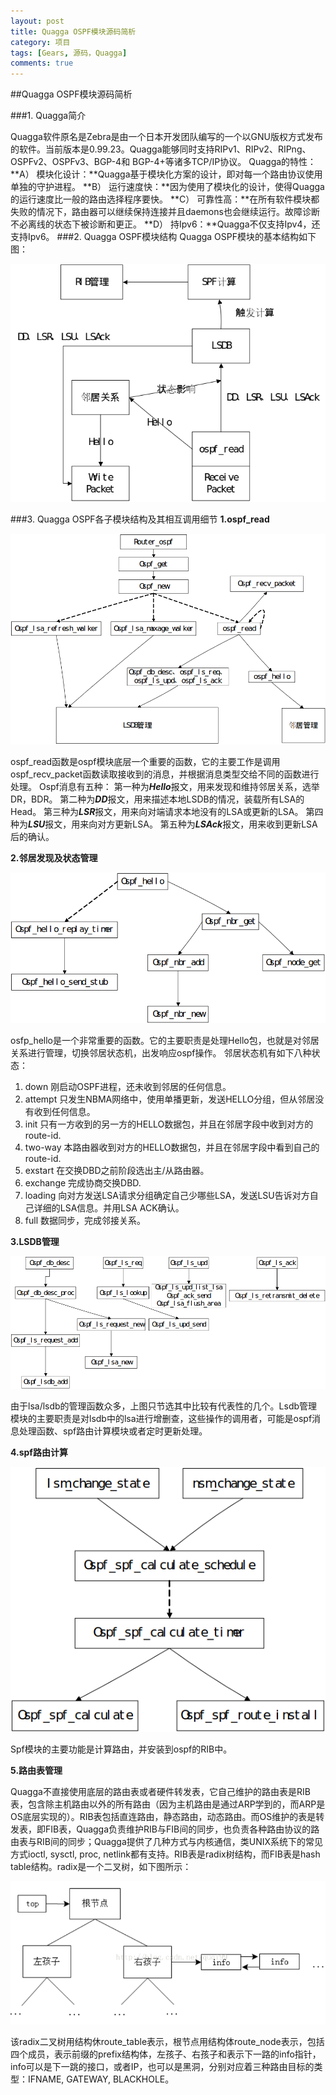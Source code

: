 ```yaml
---
layout: post
title: Quagga OSPF模块源码简析
category: 项目
tags: [Gears, 源码，Quagga]
comments: true
---
```



##Quagga OSPF模块源码简析

###1. Quagga简介

<!-- more -->
Quagga软件原名是Zebra是由一个日本开发团队编写的一个以GNU版权方式发布的软件。当前版本是0.99.23。Quagga能够同时支持RIPv1、RIPv2、RIPng、OSPFv2、OSPFv3、BGP-4和 BGP-4+等诸多TCP/IP协议。
Quagga的特性：
**A） 模块化设计：**Quagga基于模块化方案的设计，即对每一个路由协议使用单独的守护进程。
**B） 运行速度快：**因为使用了模块化的设计，使得Quagga的运行速度比一般的路由选择程序要快。
**C） 可靠性高：**在所有软件模块都失败的情况下，路由器可以继续保持连接并且daemons也会继续运行。故障诊断不必离线的状态下被诊断和更正。
**D） 持Ipv6：**Quagga不仅支持Ipv4，还支持Ipv6。
###2. Quagga OSPF模块结构
Quagga OSPF模块的基本结构如下图：


![quagga ospf 结构图](/blog_imgs/2014-11-25-Quagga_OSPF模块源码简析/quagga_ospf.png)


###3. Quagga OSPF各子模块结构及其相互调用细节
**1.ospf_read**

![ospf_read](/blog_imgs/2014-11-25-Quagga_OSPF模块源码简析/ospf_read.png)

ospf_read函数是ospf模块底层一个重要的函数，它的主要工作是调用ospf_recv_packet函数读取接收到的消息，并根据消息类型交给不同的函数进行处理。
Ospf消息有五种：
第一种为***Hello***报文，用来发现和维持邻居关系，选举DR，BDR。
第二种为***DD***报文，用来描述本地LSDB的情况，装载所有LSA的Head。
第三种为***LSR***报文，用来向对端请求本地没有的LSA或更新的LSA。
第四种为***LSU***报文，用来向对方更新LSA。
第五种为***LSAck***报文，用来收到更新LSA后的确认。

**2.邻居发现及状态管理**

![ospf_find_nbr](/blog_imgs/2014-11-25-Quagga_OSPF模块源码简析/ospf_find_nbr.png)

osfp_hello是一个非常重要的函数。它的主要职责是处理Hello包，也就是对邻居关系进行管理，切换邻居状态机，出发响应ospf操作。
邻居状态机有如下八种状态：
1. down
刚启动OSPF进程，还未收到邻居的任何信息。
2. attempt
只发生NBMA网络中，使用单播更新，发送HELLO分组，但从邻居没有收到任何信息。
3. init
只有一方收到的另一方的HELLO数据包，并且在邻居字段中收到对方的route-id.
4. two-way
本路由器收到对方的HELLO数据包，并且在邻居字段中看到自己的route-id.
5. exstart
在交换DBD之前阶段选出主/从路由器。
6. exchange
完成协商交换DBD.
7. loading
向对方发送LSA请求分组确定自己少哪些LSA，发送LSU告诉对方自己详细的LSA信息。并用LSA ACK确认。
8. full
数据同步，完成邻接关系。

**3.LSDB管理**

![ospf_lsdb_mgr](/blog_imgs/2014-11-25-Quagga_OSPF模块源码简析/lsdb_mgr.png)

由于lsa/lsdb的管理函数众多，上图只节选其中比较有代表性的几个。Lsdb管理模块的主要职责是对lsdb中的lsa进行增删查，这些操作的调用者，可能是ospf消息处理函数、spf路由计算模块或者定时更新处理。

**4.spf路由计算**

![ospf_spf_calculate](/blog_imgs/2014-11-25-Quagga_OSPF模块源码简析/spf.png)

Spf模块的主要功能是计算路由，并安装到ospf的RIB中。

**5.路由表管理**

Quagga不直接使用底层的路由表或者硬件转发表，它自己维护的路由表是RIB表，包含除主机路由以外的所有路由（因为主机路由是通过ARP学到的，而ARP是OS底层实现的）。RIB表包括直连路由，静态路由，动态路由。而OS维护的表是转发表，即FIB表，Quagga负责维护RIB与FIB间的同步，也负责各种路由协议的路由表与RIB间的同步；Quagga提供了几种方式与内核通信，类UNIX系统下的常见方式ioctl, sysctl, proc, netlink都有支持。RIB表是radix树结构，而FIB表是hash table结构。radix是一个二叉树，如下图所示：

![rib_tree](/blog_imgs/2014-11-25-Quagga_OSPF模块源码简析/rib_tree.png)

 该radix二叉树用结构休route_table表示，根节点用结构体route_node表示，包括四个成员，表示前缀的prefix结构体，左孩子、右孩子和表示下一路的info指针，info可以是下一跳的接口，或者IP，也可以是黑洞，分别对应着三种路由目标的类型：IFNAME, GATEWAY, BLACKHOLE。
